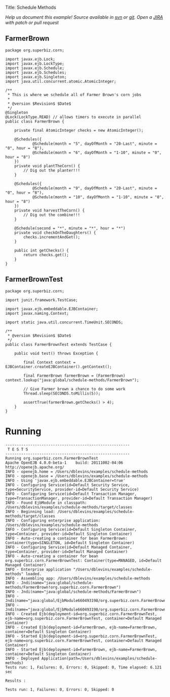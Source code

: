 Title: Schedule Methods

*Help us document this example! Source available in [svn](http://svn.apache.org/repos/asf/openejb/trunk/openejb/examples/schedule-methods) or [git](https://github.com/apache/openejb/tree/trunk/openejb/examples/schedule-methods). Open a [JIRA](https://issues.apache.org/jira/browse/TOMEE) with patch or pull request*

## FarmerBrown

    package org.superbiz.corn;
    
    import javax.ejb.Lock;
    import javax.ejb.LockType;
    import javax.ejb.Schedule;
    import javax.ejb.Schedules;
    import javax.ejb.Singleton;
    import java.util.concurrent.atomic.AtomicInteger;
    
    /**
     * This is where we schedule all of Farmer Brown's corn jobs
     *
     * @version $Revision$ $Date$
     */
    @Singleton
    @Lock(LockType.READ) // allows timers to execute in parallel
    public class FarmerBrown {
    
        private final AtomicInteger checks = new AtomicInteger();
    
        @Schedules({
                @Schedule(month = "5", dayOfMonth = "20-Last", minute = "0", hour = "8"),
                @Schedule(month = "6", dayOfMonth = "1-10", minute = "0", hour = "8")
        })
        private void plantTheCorn() {
            // Dig out the planter!!!
        }
    
        @Schedules({
                @Schedule(month = "9", dayOfMonth = "20-Last", minute = "0", hour = "8"),
                @Schedule(month = "10", dayOfMonth = "1-10", minute = "0", hour = "8")
        })
        private void harvestTheCorn() {
            // Dig out the combine!!!
        }
    
        @Schedule(second = "*", minute = "*", hour = "*")
        private void checkOnTheDaughters() {
            checks.incrementAndGet();
        }
    
        public int getChecks() {
            return checks.get();
        }
    }

## FarmerBrownTest

    package org.superbiz.corn;
    
    import junit.framework.TestCase;
    
    import javax.ejb.embeddable.EJBContainer;
    import javax.naming.Context;
    
    import static java.util.concurrent.TimeUnit.SECONDS;
    
    /**
     * @version $Revision$ $Date$
     */
    public class FarmerBrownTest extends TestCase {
    
        public void test() throws Exception {
    
            final Context context = EJBContainer.createEJBContainer().getContext();
    
            final FarmerBrown farmerBrown = (FarmerBrown) context.lookup("java:global/schedule-methods/FarmerBrown");
    
            // Give Farmer brown a chance to do some work
            Thread.sleep(SECONDS.toMillis(5));
    
            assertTrue(farmerBrown.getChecks() > 4);
        }
    }

# Running

    
    -------------------------------------------------------
     T E S T S
    -------------------------------------------------------
    Running org.superbiz.corn.FarmerBrownTest
    Apache OpenEJB 4.0.0-beta-1    build: 20111002-04:06
    http://openejb.apache.org/
    INFO - openejb.home = /Users/dblevins/examples/schedule-methods
    INFO - openejb.base = /Users/dblevins/examples/schedule-methods
    INFO - Using 'javax.ejb.embeddable.EJBContainer=true'
    INFO - Configuring Service(id=Default Security Service, type=SecurityService, provider-id=Default Security Service)
    INFO - Configuring Service(id=Default Transaction Manager, type=TransactionManager, provider-id=Default Transaction Manager)
    INFO - Found EjbModule in classpath: /Users/dblevins/examples/schedule-methods/target/classes
    INFO - Beginning load: /Users/dblevins/examples/schedule-methods/target/classes
    INFO - Configuring enterprise application: /Users/dblevins/examples/schedule-methods
    INFO - Configuring Service(id=Default Singleton Container, type=Container, provider-id=Default Singleton Container)
    INFO - Auto-creating a container for bean FarmerBrown: Container(type=SINGLETON, id=Default Singleton Container)
    INFO - Configuring Service(id=Default Managed Container, type=Container, provider-id=Default Managed Container)
    INFO - Auto-creating a container for bean org.superbiz.corn.FarmerBrownTest: Container(type=MANAGED, id=Default Managed Container)
    INFO - Enterprise application "/Users/dblevins/examples/schedule-methods" loaded.
    INFO - Assembling app: /Users/dblevins/examples/schedule-methods
    INFO - Jndi(name="java:global/schedule-methods/FarmerBrown!org.superbiz.corn.FarmerBrown")
    INFO - Jndi(name="java:global/schedule-methods/FarmerBrown")
    INFO - Jndi(name="java:global/EjbModule660493198/org.superbiz.corn.FarmerBrownTest!org.superbiz.corn.FarmerBrownTest")
    INFO - Jndi(name="java:global/EjbModule660493198/org.superbiz.corn.FarmerBrownTest")
    INFO - Created Ejb(deployment-id=org.superbiz.corn.FarmerBrownTest, ejb-name=org.superbiz.corn.FarmerBrownTest, container=Default Managed Container)
    INFO - Created Ejb(deployment-id=FarmerBrown, ejb-name=FarmerBrown, container=Default Singleton Container)
    INFO - Started Ejb(deployment-id=org.superbiz.corn.FarmerBrownTest, ejb-name=org.superbiz.corn.FarmerBrownTest, container=Default Managed Container)
    INFO - Started Ejb(deployment-id=FarmerBrown, ejb-name=FarmerBrown, container=Default Singleton Container)
    INFO - Deployed Application(path=/Users/dblevins/examples/schedule-methods)
    Tests run: 1, Failures: 0, Errors: 0, Skipped: 0, Time elapsed: 6.121 sec
    
    Results :
    
    Tests run: 1, Failures: 0, Errors: 0, Skipped: 0
    
